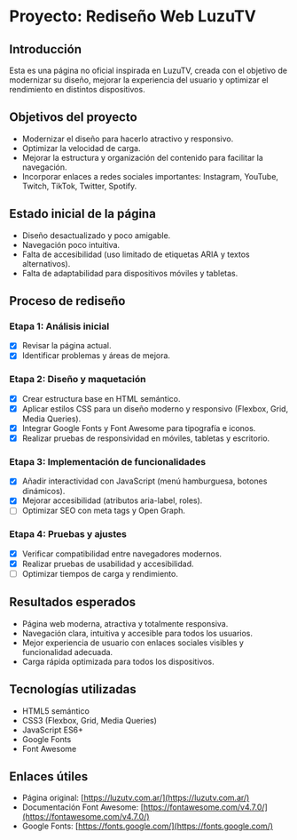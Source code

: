 # Proyecto: Rediseño Web LuzuTV

## Introducción
Esta es una página no oficial inspirada en LuzuTV, creada con el objetivo de modernizar su diseño, mejorar la experiencia del usuario y optimizar el rendimiento en distintos dispositivos.

## Objetivos del proyecto
- Modernizar el diseño para hacerlo atractivo y responsivo.
- Optimizar la velocidad de carga.
- Mejorar la estructura y organización del contenido para facilitar la navegación.
- Incorporar enlaces a redes sociales importantes: Instagram, YouTube, Twitch, TikTok, Twitter, Spotify.

## Estado inicial de la página
- Diseño desactualizado y poco amigable.
- Navegación poco intuitiva.
- Falta de accesibilidad (uso limitado de etiquetas ARIA y textos alternativos).
- Falta de adaptabilidad para dispositivos móviles y tabletas.

## Proceso de rediseño

### Etapa 1: Análisis inicial
- [x] Revisar la página actual.
- [x] Identificar problemas y áreas de mejora.

### Etapa 2: Diseño y maquetación
- [x] Crear estructura base en HTML semántico.
- [x] Aplicar estilos CSS para un diseño moderno y responsivo (Flexbox, Grid, Media Queries).
- [x] Integrar Google Fonts y Font Awesome para tipografía e iconos.
- [x] Realizar pruebas de responsividad en móviles, tabletas y escritorio.

### Etapa 3: Implementación de funcionalidades
- [x] Añadir interactividad con JavaScript (menú hamburguesa, botones dinámicos).
- [x] Mejorar accesibilidad (atributos aria-label, roles).
- [ ] Optimizar SEO con meta tags y Open Graph.

### Etapa 4: Pruebas y ajustes
- [x] Verificar compatibilidad entre navegadores modernos.
- [x] Realizar pruebas de usabilidad y accesibilidad.
- [ ] Optimizar tiempos de carga y rendimiento.

## Resultados esperados
- Página web moderna, atractiva y totalmente responsiva.
- Navegación clara, intuitiva y accesible para todos los usuarios.
- Mejor experiencia de usuario con enlaces sociales visibles y funcionalidad adecuada.
- Carga rápida optimizada para todos los dispositivos.

## Tecnologías utilizadas
- HTML5 semántico
- CSS3 (Flexbox, Grid, Media Queries)
- JavaScript ES6+
- Google Fonts
- Font Awesome

## Enlaces útiles
- Página original: [https://luzutv.com.ar/](https://luzutv.com.ar/)
- Documentación Font Awesome: [https://fontawesome.com/v4.7.0/](https://fontawesome.com/v4.7.0/)
- Google Fonts: [https://fonts.google.com/](https://fonts.google.com/)



